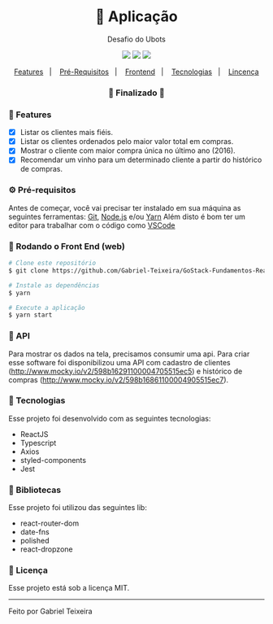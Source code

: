 <h1 align="center">
    🚀 Aplicação
</h1>
<p align="center">Desafio do Ubots</p>

<p align="center">
  <img src="https://img.shields.io/badge/react%20version-16.13.1-informational"/>
  <!--<img src="https://img.shields.io/badge/repo%20size-2.00%20MB-informational" />-->
  <img src="https://img.shields.io/badge/last%20commit-september-important" />
  <img src="https://img.shields.io/badge/license-MIT-success"/>
</p>

<p align="center">
  <a href="#-features">Features</a>&nbsp;&nbsp;&nbsp;|&nbsp;&nbsp;&nbsp;
  <a href="#-pré-requisitos">Pré-Requisitos</a>&nbsp;&nbsp;&nbsp;|&nbsp;&nbsp;&nbsp;
  <a href="#-rodando-o-front-end-web">Frontend</a>&nbsp;&nbsp;&nbsp;|&nbsp;&nbsp;&nbsp;
  <a href="#-tecnologias">Tecnologias</a>&nbsp;&nbsp;&nbsp;|&nbsp;&nbsp;&nbsp;
  <a href="#-licença">Lincença</a>
</p>

<h3 align="center"> 
🚧  Finalizado  🚧
</h3>

### 📎 Features

- [x] Listar os clientes mais fiéis.
- [x] Listar os clientes ordenados pelo maior valor total em compras.
- [x] Mostrar o cliente com maior compra única no último ano (2016).
- [x] Recomendar um vinho para um determinado cliente a partir do histórico de compras.

### ⚙ Pré-requisitos

Antes de começar, você vai precisar ter instalado em sua máquina as seguintes ferramentas:
[Git](https://git-scm.com), [Node.js](https://nodejs.org/en/) e/ou [Yarn](https://https://yarnpkg.com/) 
Além disto é bom ter um editor para trabalhar com o código como [VSCode](https://code.visualstudio.com/)

### 🎲 Rodando o Front End (web)

```bash
# Clone este repositório
$ git clone https://github.com/Gabriel-Teixeira/GoStack-Fundamentos-ReactJS

# Instale as dependências
$ yarn

# Execute a aplicação
$ yarn start
```

### 📌 API
Para mostrar os dados na tela, precisamos consumir uma api. Para criar esse software foi disponibilizou uma API 
com cadastro de clientes (http://www.mocky.io/v2/598b16291100004705515ec5) e histórico de compras (http://www.mocky.io/v2/598b16861100004905515ec7).

### 🚀 Tecnologias

Esse projeto foi desenvolvido com as seguintes tecnologias:

- ReactJS
- Typescript
- Axios
- styled-components
- Jest

### 📕 Bibliotecas

Esse projeto foi utilizou das seguintes lib:

- react-router-dom
- date-fns
- polished
- react-dropzone

### 📝 Licença

Esse projeto está sob a licença MIT.

<hr/>

Feito por Gabriel Teixeira

